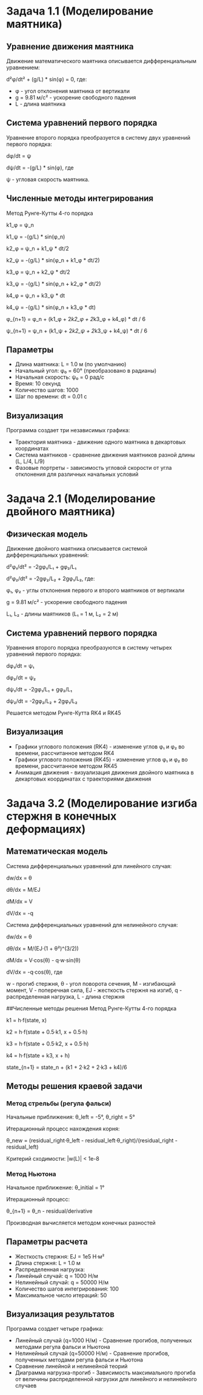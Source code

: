 # Задача 1.1 (Моделирование маятника)

## Уравнение движения маятника
Движение математического маятника описывается дифференциальным уравнением:

d²φ/dt² + (g/L) * sin(φ) = 0,
где:

- φ - угол отклонения маятника от вертикали
- g = 9.81 м/с² - ускорение свободного падения
- L - длина маятника

## Система уравнений первого порядка
Уравнение второго порядка преобразуется в систему двух уравнений первого порядка:

dφ/dt = ψ

dψ/dt = -(g/L) * sin(φ), где 

ψ - угловая скорость маятника.

## Численные методы интегрирования
Метод Рунге-Кутты 4-го порядка

k1_φ = ψ_n

k1_ψ = -(g/L) * sin(φ_n)

k2_φ = ψ_n + k1_ψ * dt/2

k2_ψ = -(g/L) * sin(φ_n + k1_φ * dt/2)

k3_φ = ψ_n + k2_ψ * dt/2

k3_ψ = -(g/L) * sin(φ_n + k2_φ * dt/2)

k4_φ = ψ_n + k3_ψ * dt

k4_ψ = -(g/L) * sin(φ_n + k3_φ * dt)

φ_{n+1} = φ_n + (k1_φ + 2*k2_φ + 2*k3_φ + k4_φ) * dt / 6

ψ_{n+1} = ψ_n + (k1_ψ + 2*k2_ψ + 2*k3_ψ + k4_ψ) * dt / 6

## Параметры
- Длина маятника: L = 1.0 м (по умолчанию)
- Начальный угол: φ₀ = 60° (преобразовано в радианы)
- Начальная скорость: ψ₀ = 0 рад/с
- Время: 10 секунд
- Количество шагов: 1000
- Шаг по времени: dt = 0.01 с

## Визуализация
Программа создает три независимых графика:
- Траектория маятника - движение одного маятника в декартовых координатах
- Система маятников - сравнение движения маятников разной длины (L, L/4, L/9)
- Фазовые портреты - зависимость угловой скорости от угла отклонения для различных начальных условий

# Задача 2.1 (Моделирование двойного маятника)
## Физическая модель
Движение двойного маятника описывается системой дифференциальных уравнений:

d²φ₁/dt² = -2gφ₁/L₁ + gφ₂/L₁

d²φ₂/dt² = -2gφ₂/L₂ + 2gφ₁/L₂, где:

φ₁, φ₂ - углы отклонения первого и второго маятников от вертикали

g = 9.81 м/с² - ускорение свободного падения

L₁, L₂ - длины маятников (L₁ = 1 м, L₂ = 2 м)

## Система уравнений первого порядка
Уравнения второго порядка преобразуются в систему четырех уравнений первого порядка:

dφ₁/dt = ψ₁

dφ₂/dt = ψ₂

dψ₁/dt = -2gφ₁/L₁ + gφ₂/L₁

dψ₂/dt = -2gφ₂/L₂ + 2gφ₁/L₂

Решается методом Рунге-Кутта RK4 и RK45

## Визуализация

- Графики углового положения (RK4) - изменение углов φ₁ и φ₂ во времени, рассчитанное методом RK4
- Графики углового положения (RK45) - изменение углов φ₁ и φ₂ во времени, рассчитанное методом RK45
- Анимация движения - визуализация движения двойного маятника в декартовых координатах с траекториями движения

# Задача 3.2 (Моделирование изгиба стержня в конечных деформациях)
## Математическая модель
Система дифференциальных уравнений для линейного случая:

dw/dx = θ

dθ/dx = M/EJ

dM/dx = V

dV/dx = -q

Система дифференциальных уравнений для нелинейного случая:

dw/dx = θ

dθ/dx = M/(EJ·(1 + θ²)^(3/2))

dM/dx = V·cos(θ) - q·w·sin(θ)

dV/dx = -q·cos(θ), где

w - прогиб стержня, θ - угол поворота сечения, M - изгибающий момент, V - поперечная сила, EJ - жесткость стержня на изгиб, q - распределенная нагрузка, L - длина стержня

##Численные методы решения
Метод Рунге-Кутты 4-го порядка

k1 = h·f(state, x)

k2 = h·f(state + 0.5·k1, x + 0.5·h)

k3 = h·f(state + 0.5·k2, x + 0.5·h)

k4 = h·f(state + k3, x + h)

state_{n+1} = state_n + (k1 + 2·k2 + 2·k3 + k4)/6

## Методы решения краевой задачи
### Метод стрельбы (регула фальси)

Начальные приближения: θ_left = -5°, θ_right = 5°

Итерационный процесс нахождения корня:

θ_new = (residual_right·θ_left - residual_left·θ_right)/(residual_right - residual_left)

Критерий сходимости: |w(L)| < 1e-8

### Метод Ньютона
Начальное приближение: θ_initial = 1°

Итерационный процесс:

θ_{n+1} = θ_n - residual/derivative

Производная вычисляется методом конечных разностей

## Параметры расчета
- Жесткость стержня: EJ = 1e5 Н·м²
- Длина стержня: L = 1.0 м
- Распределенная нагрузка:
- Линейный случай: q = 1000 Н/м
- Нелинейный случай: q = 50000 Н/м
- Количество шагов интегрирования: 100
- Максимальное число итераций: 50

## Визуализация результатов
Программа создает четыре графика:

- Линейный случай (q=1000 Н/м) - Сравнение прогибов, полученных методами регула фальси и Ньютона
- Нелинейный случай (q=50000 Н/м) - Сравнение прогибов, полученных методами регула фальси и Ньютона
- Сравнение линейной и нелинейной теорий
- Диаграмма нагрузка-прогиб - Зависимость максимального прогиба от величины распределенной нагрузки для линейного и нелинейного случаев

